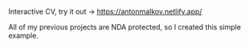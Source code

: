 Interactive CV, try it out ->
https://antonmalkov.netlify.app/

All of my previous projects are NDA protected, so I created this simple example.
